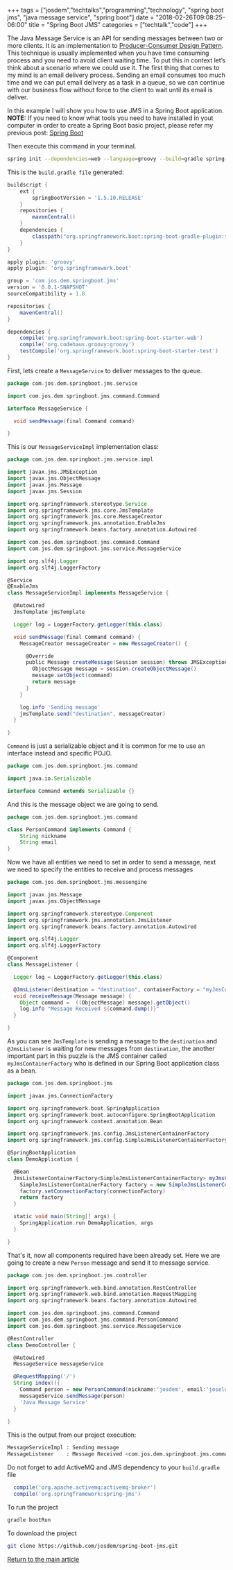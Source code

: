 +++
tags = ["josdem","techtalks","programming","technology", "spring boot jms", "java message service", "spring boot"]
date = "2018-02-26T09:08:25-06:00"
title = "Spring Boot JMS"
categories = ["techtalk","code"]
+++

The Java Message Service is an API for sending messages between two or more clients. It is an implementation to [Producer-Consumer Design Pattern](https://en.wikipedia.org/wiki/Producer%E2%80%93consumer_problem). This technique is usually implemented when you have time consuming process and you need to avoid client waiting time. To put this in context let’s think about a scenario where we could use it. The first thing that comes to my mind is an email delivery process. Sending an email consumes too much time and we can put email delivery as a task in a queue, so we can continue with our business flow without force to the client to wait until its email is deliver.

In this example I will show you how to use JMS in a Spring Boot application. **NOTE:** If you need to know what tools you need to have installed in yout computer in order to create a Spring Boot basic project, please refer my previous post: [Spring Boot](/techtalk/spring_boot)

Then execute this command in your terminal.

```bash
spring init --dependencies=web --language=groovy --build=gradle spring-boot-jms
```


This is the `build.gradle file` generated:

```groovy
buildscript {
	ext {
		springBootVersion = '1.5.10.RELEASE'
	}
	repositories {
		mavenCentral()
	}
	dependencies {
		classpath("org.springframework.boot:spring-boot-gradle-plugin:${springBootVersion}")
	}
}

apply plugin: 'groovy'
apply plugin: 'org.springframework.boot'

group = 'com.jos.dem.springboot.jms'
version = '0.0.1-SNAPSHOT'
sourceCompatibility = 1.8

repositories {
	mavenCentral()
}

dependencies {
	compile('org.springframework.boot:spring-boot-starter-web')
	compile('org.codehaus.groovy:groovy')
	testCompile('org.springframework.boot:spring-boot-starter-test')
}
```


First, lets create a `MessageService` to deliver messages to the queue.

```groovy
package com.jos.dem.springboot.jms.service

import com.jos.dem.springboot.jms.command.Command

interface MessageService {

  void sendMessage(final Command command)

}
```

This is our `MessageServiceImpl` implementation class:

```groovy
package com.jos.dem.springboot.jms.service.impl

import javax.jms.JMSException
import javax.jms.ObjectMessage
import javax.jms.Message
import javax.jms.Session

import org.springframework.stereotype.Service
import org.springframework.jms.core.JmsTemplate
import org.springframework.jms.core.MessageCreator
import org.springframework.jms.annotation.EnableJms
import org.springframework.beans.factory.annotation.Autowired

import com.jos.dem.springboot.jms.command.Command
import com.jos.dem.springboot.jms.service.MessageService

import org.slf4j.Logger
import org.slf4j.LoggerFactory

@Service
@EnableJms
class MessageServiceImpl implements MessageService {

  @Autowired
  JmsTemplate jmsTemplate

  Logger log = LoggerFactory.getLogger(this.class)

  void sendMessage(final Command command) {
    MessageCreator messageCreator = new MessageCreator() {

      @Override
      public Message createMessage(Session session) throws JMSException {
        ObjectMessage message = session.createObjectMessage()
        message.setObject(command)
        return message
      }
    }

    log.info 'Sending message'
    jmsTemplate.send("destination", messageCreator)
  }

}
```

`Command` is just a serializable object and it is common for me to use an interface instead and specific POJO.

```groovy
package com.jos.dem.springboot.jms.command

import java.io.Serializable

interface Command extends Serializable {}
```

And this is the message object we are going to send.

```groovy
package com.jos.dem.springboot.jms.command

class PersonCommand implements Command {
	String nickname
	String email
}
```

Now we have all entities we need to set in order to send a message, next we need to specify the entities to receive and process messages

```groovy
package com.jos.dem.springboot.jms.messengine

import javax.jms.Message
import javax.jms.ObjectMessage

import org.springframework.stereotype.Component
import org.springframework.jms.annotation.JmsListener
import org.springframework.beans.factory.annotation.Autowired

import org.slf4j.Logger
import org.slf4j.LoggerFactory

@Component
class MessageListener {

  Logger log = LoggerFactory.getLogger(this.class)

  @JmsListener(destination = "destination", containerFactory = "myJmsContainerFactory")
  void receiveMessage(Message message) {
    Object command =  ((ObjectMessage) message).getObject()
    log.info "Message Received ${command.dump()}"    
  }

}
```

As you can see `JmsTemplate` is sending a message to the `destination` and `@JmsListener` is waiting for new messages from `destination`, the another important part in this puzzle is the JMS container called `myJmsContainerFactory` who is defined in our Spring Boot application class as a bean.

```groovy
package com.jos.dem.springboot.jms

import javax.jms.ConnectionFactory

import org.springframework.boot.SpringApplication
import org.springframework.boot.autoconfigure.SpringBootApplication
import org.springframework.context.annotation.Bean

import org.springframework.jms.config.JmsListenerContainerFactory
import org.springframework.jms.config.SimpleJmsListenerContainerFactory

@SpringBootApplication
class DemoApplication {

  @Bean
  JmsListenerContainerFactory<SimpleJmsListenerContainerFactory> myJmsContainerFactory(ConnectionFactory connectionFactory) {
    SimpleJmsListenerContainerFactory factory = new SimpleJmsListenerContainerFactory()
    factory.setConnectionFactory(connectionFactory)
    return factory
  }

  static void main(String[] args) {
    SpringApplication.run DemoApplication, args
  }

}
```

That's it, now all components required have been already set. Here we are going to create a new `Person` message and send it to message service.

```groovy
package com.jos.dem.springboot.jms.controller

import org.springframework.web.bind.annotation.RestController
import org.springframework.web.bind.annotation.RequestMapping
import org.springframework.beans.factory.annotation.Autowired

import com.jos.dem.springboot.jms.command.Command
import com.jos.dem.springboot.jms.command.PersonCommand
import com.jos.dem.springboot.jms.service.MessageService

@RestController
class DemoController {

  @Autowired
  MessageService messageService

  @RequestMapping('/')
  String index(){
    Command person = new PersonCommand(nickname:'josdem', email:'joseluis.delacruz@gmail.com')
    messageService.sendMessage(person)
    'Java Message Service'
  }
  
}
```

This is the output from our project execution:

```bash
MessageServiceImpl : Sending message
MessageListener    : Message Received <com.jos.dem.springboot.jms.command.PersonCommand@3a85a88c nickname=josdem email=joseluis.delacruz@gmail.com>
```

Do not forget to add ActiveMQ and JMS dependency to your `build.gradle` file

```groovy
  compile('org.apache.activemq:activemq-broker')
  compile('org.springframework:spring-jms')
```

To run the project

```bash
gradle bootRun
```

To download the project

```bash
git clone https://github.com/josdem/spring-boot-jms.git
```

[Return to the main article](/techtalk/spring)



